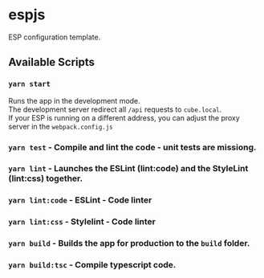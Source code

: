 # espjs

ESP configuration template.<br/>

## Available Scripts

### `yarn start`

Runs the app in the development mode.<br />
The development server redirect all `/api` requests to `cube.local`. <br/>
If your ESP is running on a different address, you can adjust the proxy server in the `webpack.config.js`

### `yarn test` - Compile and lint the code - unit tests are missiong.
### `yarn lint` - Launches the ESLint (lint:code) and the StyleLint (lint:css) together.
### `yarn lint:code` - ESLint - Code linter
### `yarn lint:css` - Stylelint - Code linter

### `yarn build` - Builds the app for production to the `build` folder.
### `yarn build:tsc` - Compile typescript code.